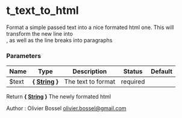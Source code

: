 # t_text_to_html

Format a simple passed text into a nice formated html one.
This will transform the new line into <br>, as well as the line breaks into paragraphs



### Parameters
Name  |  Type  |  Description  |  Status  |  Default
------------  |  ------------  |  ------------  |  ------------  |  ------------
$text  |  **{ [String](http://php.net/manual/en/language.types.string.php) }**  |  The text to format  |  required  |

Return **{ [String](http://php.net/manual/en/language.types.string.php) }** The newly formated html

Author : Olivier Bossel [olivier.bossel@gmail.com](mailto:olivier.bossel@gmail.com)